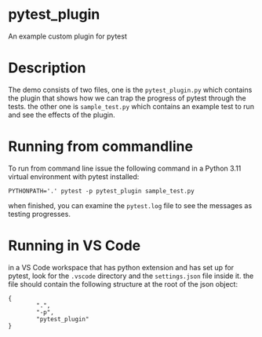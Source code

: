 # pytest_plugin
An example custom plugin for pytest

# Description

The demo consists of two files, one is the `pytest_plugin.py` which contains the plugin that shows how we can trap the progress of pytest through the tests. the other one is `sample_test.py` which contains an example test to run and see the effects of the plugin.

# Running from commandline

To run from command line issue the following command in a Python 3.11 virtual environment with pytest installed:
```
PYTHONPATH='.' pytest -p pytest_plugin sample_test.py
```
when finished, you can examine the `pytest.log` file to see the messages as testing progresses.

# Running in VS Code

in a VS Code workspace that has python extension and has set up for pytest, look for the `.vscode` directory and the `settings.json` file inside it.
the file should contain the following structure at the root of the json object:
```
{
        ".",
        "-p",
        "pytest_plugin"
}
```
